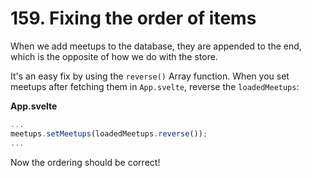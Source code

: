# 159. Fixing the order of items

When we add meetups to the database, they are appended to the end, which is the opposite of how we do with the store.

It's an easy fix by using the `reverse()` Array function.
When you set meetups after fetching them in `App.svelte`, reverse the `loadedMeetups`:

**App.svelte**
```js
...
meetups.setMeetups(loadedMeetups.reverse());
...
```

Now the ordering should be correct!
